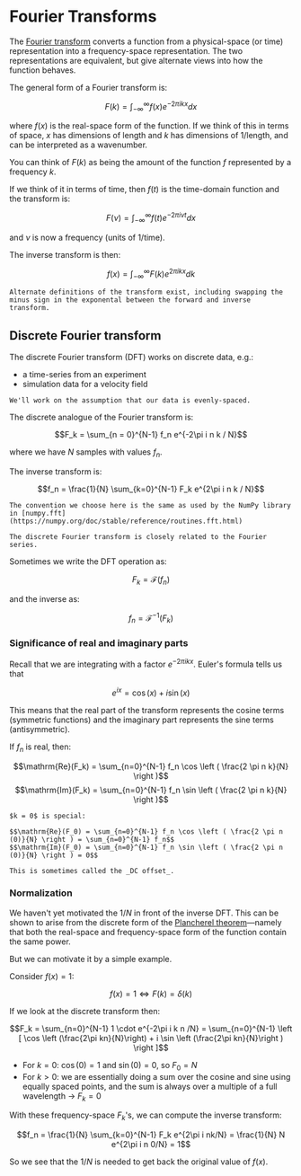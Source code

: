 # Fourier Transforms

The [Fourier transform](https://en.wikipedia.org/wiki/Fourier_transform) converts a function from a physical-space (or time) representation
into a frequency-space representation.  The two representations are equivalent, but give
alternate views into how the function behaves.

The general form of a Fourier transform is:

$$F(k) = \int_{-\infty}^{\infty} f(x) e^{-2\pi i k x} dx$$

where $f(x)$ is the real-space form of the function.
If we think of this in terms of space, $x$ has dimensions of length and $k$ has dimensions of 1/length, and can be interpreted as a wavenumber.

You can think of $F(k)$ as being the amount of the function $f$ represented by a frequency $k$.

If we think of it in terms of time, then $f(t)$ is the time-domain function and the transform is:

$$F(\nu) = \int_{-\infty}^{\infty} f(t) e^{-2\pi i \nu t} dx$$

and $\nu$ is now a frequency (units of 1/time).

The inverse transform is then:

$$f(x) = \int_{-\infty}^\infty F(k) e^{2\pi ikx} dk$$

```{note}
Alternate definitions of the transform exist, including swapping the minus sign in the exponental between the forward and inverse transform.
```

## Discrete Fourier transform

The discrete Fourier transform (DFT) works on discrete data, e.g.:

* a time-series from an experiment
* simulation data for a velocity field

```{important}
We'll work on the assumption that our data is evenly-spaced.
```

The discrete analogue of the Fourier transform is:

$$F_k = \sum_{n = 0}^{N-1} f_n e^{-2\pi i n k / N}$$

where we have $N$ samples with values $f_n$.

The inverse transform is:

$$f_n = \frac{1}{N} \sum_{k=0}^{N-1} F_k e^{2\pi i n k / N}$$

```{note}
The convention we choose here is the same as used by the NumPy library in [numpy.fft](https://numpy.org/doc/stable/reference/routines.fft.html)
```

```{note}
The discrete Fourier transform is closely related to the Fourier series.
```

Sometimes we write the DFT operation as:

$$F_k = \mathcal{F}(f_n)$$

and the inverse as:

$$f_n = \mathcal{F}^{-1}(F_k)$$

### Significance of real and imaginary parts

Recall that we are integrating with a factor $e^{-2\pi i k x}$.  Euler's formula
tells us that

$$e^{ix} = \cos(x) + i \sin(x)$$

This means that the real part of the transform represents the cosine terms (symmetric functions) and the imaginary part represents the sine terms (antisymmetric).

If $f_n$ is real, then:

$$\mathrm{Re}(F_k) = \sum_{n=0}^{N-1} f_n \cos \left ( \frac{2 \pi n k}{N} \right )$$
$$\mathrm{Im}(F_k) = \sum_{n=0}^{N-1} f_n \sin \left ( \frac{2 \pi n k}{N} \right )$$


```{note}
$k = 0$ is special:

$$\mathrm{Re}(F_0) = \sum_{n=0}^{N-1} f_n \cos \left ( \frac{2 \pi n (0)}{N} \right ) = \sum_{n=0}^{N-1} f_n$$
$$\mathrm{Im}(F_0) = \sum_{n=0}^{N-1} f_n \sin \left ( \frac{2 \pi n (0)}{N} \right ) = 0$$

This is sometimes called the _DC offset_.

```

### Normalization

We haven't yet motivated the $1/N$ in front of the inverse DFT.  This can be shown to arise
from the discrete form of the [Plancherel theorem](https://en.wikipedia.org/wiki/Plancherel_theorem)&mdash;namely that both the real-space
and frequency-space form of the function contain the same power.

But we can motivate it by a simple example.

Consider $f(x) = 1$:

$$ f(x) = 1 \Longleftrightarrow F(k) = \delta(k)$$

If we look at the discrete transform then:

$$F_k = \sum_{n=0}^{N-1} 1 \cdot e^{-2\pi i k n /N}
= \sum_{n=0}^{N-1} \left [ \cos \left (\frac{2\pi kn}{N}\right) + i \sin \left (\frac{2\pi kn}{N}\right ) \right ]$$

* For $k = 0$: $\cos(0) = 1$ and $\sin(0) = 0$, so $F_0 = N$
* For $k > 0$: we are essentially doing a sum over the cosine and sine using equally spaced points, and the sum is always over a multiple of a full wavelength $\rightarrow$ $F_k = 0$

With these frequency-space $F_k$'s, we can compute the inverse transform:

$$f_n = \frac{1}{N} \sum_{k=0}^{N-1} F_k e^{2\pi i nk/N}
 = \frac{1}{N} N e^{2\pi i n 0/N} = 1$$

So we see that the $1/N$ is needed to get back the original value of $f(x)$.